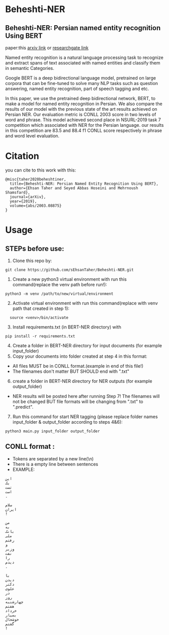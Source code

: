 # Beheshti-NER
## Beheshti-NER: Persian named entity recognition Using BERT
paper:this [arxiv link](https://arxiv.org/abs/2003.08875) or [researchgate link](https://www.researchgate.net/publication/335812414_Beheshti-NER_Persian_named_entity_recognition_Using_BERT)

Named entity recognition is a natural language processing task to recognize and extract spans of text associated with named entities and classify them in semantic Categories. 

Google BERT is a deep bidirectional language model, pretrained on large corpora that can be fine-tuned to solve many NLP tasks such as question answering, named entity recognition, part of speech tagging and etc. 

In this paper, we use the pretrained deep bidirectional network, BERT, to make a model for named entity recognition in Persian. We also compare the results of our model with the previous state of the art results achieved on Persian NER. Our evaluation metric is CONLL 2003 score in two levels of word and phrase. This model achieved second place in NSURL-2019 task 7 competition which associated with NER for the Persian language. our results in this competition are 83.5 and 88.4 f1 CONLL score respectively in phrase and word level evaluation.

# Citation
  you can cite to this work with this:
```
@misc{taher2020beheshtiner,
  title={Beheshti-NER: Persian Named Entity Recognition Using BERT},
  author={Ehsan Taher and Seyed Abbas Hoseini and Mehrnoush Shamsfard},
  journal={arXiv},
  year={2019},
  volume={abs/2003.08875}
}
```
# Usage
## STEPs before use:
1. Clone this repo by:
```SHELL
git clone https://github.com/sEhsanTaher/Beheshti-NER.git
```

1. Create a new python3 virtual environment with run this command(replace the venv path before run!): 
```SHELL
python3 -m venv /path/to/new/virtual/environment
```
2. Activate virtual environment with run this command(replace <venv> with venv path that created in step 1): 
```shell
  source <venv>/bin/activate
```
3. Install requirements.txt (in BERT-NER directory) with 
  ```shell
  pip install -r requirements.txt
  ```
4. Create a folder in BERT-NER directory for input documents (for example input_folder)
5. Copy your documents into folder created at step 4 in this format:
  + All files MUST be in CONLL format.(example in end of this file!)
  + The filenames don't matter BUT SHOULD end with ".txt"
6. create a folder in BERT-NER directory for NER outputs (for example output_folder)
  + NER results will be posted here after running Step 7! The filenames will not be changed BUT file formats will be changing from ".txt" to ".predict". 
7. Run this command for start NER tagging (please replace folder names input_folder & output_folder according to steps 4&6):   
  ```shell
python3 main.py input_folder output_folder
  ```



## CONLL format : 
* Tokens are separated by a new line(\n) 
* There is a empty line between sentences
* EXAMPLE:
```
این
یک
تست
است
.

سلام
ایران
!

من
به
بانک
ملی
رفتم
و
وزیر
نفت
را
دیدم
.

با
دیدن
دکتر
علوی
در
روز
چهارشنبه
هفتم
خرداد
بسیار
خوشحال
گشتم
!
```
